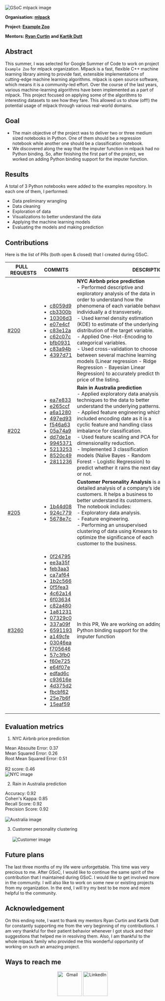 
![GSoC mlpack image](src/gsoc-mlpack.png)

**Organisation: [mlpack](https://github.com/mlpack)**

**Project: [Example Zoo](https://summerofcode.withgoogle.com/programs/2022/projects/1hgAURBM)**

**Mentors: [Ryan Curtin](https://github.com/rcurtin) and [Kartik Dutt](https://github.com/kartikdutt18)**

## Abstract
This summer, I was selected for Google Summer of Code to work on project `Example Zoo` for mlpack organization. Mlpack is a fast, flexible C++ machine learning library aiming to provide fast, extensible implementations of cutting-edge machine learning algorithms. mlpack is open source software, which means it is a community-led effort. 
Over the course of the last years, various machine-learning algorithms have been implemented as a part of mlpack. This project focused on applying some of the algorithms to interesting datasets to see how they fare. This allowed us to show (off!) the potential usage of mlpack through various real-world domains.


## Goal
- The main objective of the project was to deliver two or three medium sized notebooks in Python. One of them should be a regression notebook while another one should be a classification notebook.
- We discovered along the way that the imputer function in mlpack had no Python binding. So, after finishing the first part of the project, we worked on adding Python binding support for the imputer function.


## Results

A total of 3 Python notebooks were added to the examples repository. In each one of them, I performed:
- Data preliminary wrangling
- Data cleaning
- Exploration of data
- Visualizations to better understand the data
- Applying the machine learning models
- Evaluating the models and making prediction

## Contributions 

Here is the list of PRs (both open & closed) that I created during GSoC.

| &nbsp;&nbsp;&nbsp;&nbsp;&nbsp;&nbsp;PULL &nbsp;&nbsp;REQUESTS                         | &nbsp;&nbsp;COMMITS                                                                                                                                                                                                                                                                                                                                                                                                                                                                                                                | &nbsp;&nbsp;&nbsp;&nbsp;&nbsp;&nbsp;&nbsp;&nbsp;&nbsp;&nbsp;&nbsp;&nbsp;&nbsp;&nbsp;&nbsp;&nbsp;&nbsp;&nbsp;&nbsp;&nbsp;&nbsp;&nbsp;&nbsp;&nbsp;&nbsp;&nbsp;&nbsp;&nbsp;&nbsp;&nbsp;&nbsp;&nbsp;&nbsp;&nbsp;&nbsp;&nbsp;&nbsp;&nbsp;&nbsp;&nbsp;&nbsp;&nbsp;DESCRIPTION                                                                                     | &nbsp;&nbsp;&nbsp;&nbsp;&nbsp;&nbsp;STATUS |
|:------------------------------------------------------------------------------------- |:---------------------------------------------------------------------------------------------------------------------------------------------------------------------------------------------------------------------------------------------------------------------------------------------------------------------------------------------------------------------------------------------------------------------------------------------------------------------------------------------------------------------------------- |:----------------------------------------------------------------------------------------------------------------------------------------------------------------------------------------------------------------------------------------------------------------------------------------------------------------------------------------------------------- |:------------------------------------------ |
| [#200](https://github.com/mlpack/examples/pull/200)                                   | <ul> <li> [c8059d9](c8059d93220c4d50d13822e1674eeea5eb105b06) </li> <li> [cb3300b](cb3300b5daee8288b7d0218fa7e11911e1a445e5) </li> <li> [10306d3](10306d357f96e1ae20b513ede7073f25bb6fd2ad) </li> <li> [e07e4cf](e07e4cf94a2cb1e2f7a9443d8799fd91dd62c2f0) </li> <li> [c83e12a](c83e12a7b058b29543833673bfc100d083aa8557) </li> <li> [c62c07c](c62c07cf7988cf88d9d16168308c2997411bb09f) </li> <li> [bfb0931](bfb0931bb6ad10e3e3aa9b53fe5e93ed715169bd) </li> <li> [c83a94b](c83a94b0fd2a37427b34517947775feca5ff3a63) </li> <li> [4397d71](4397d71eca10a9c5a4e22614d5057f29e4a788b1) </li> </ul>                                                                                                                                                                                              | **NYC Airbnb price prediction**<br>- Performed descriptive and exploratory analysis of the data in order to understand how the phenomena of each variable behave individually a	d transversely.<br>   - Used kernel density estimation (KDE) to estimate of the underlying distribution of the target variable.<br> - Applied One-Hot-Encoding to categorical variables.<br> - Used cross-validation to choose between several machine learning models (Linear regression - Ridge Regression - Bayesian Linear Regression) to accurately predict the price of the listing.                                                                    | :purple_square:Merged                      |
| [#202](https://github.com/mlpack/examples/pull/202)                                   | <ul> <li> [ea7e833](ea7e833bf67f0ffe967ad179a16628de2f3a1a38) </li> <li> [e265ccf](e265ccfc943ee3bb891522ced071fb59449b1450) </li> <li> [a6a1280](a6a1280eec745071e3b7ed8df9eaa7c29b0a5e5e) </li> <li> [497ed93](497ed932890d3c3a5b83129a54b3f7b4a8092408) </li> <li> [f546a63](f546a632f007d6bec567c04e6680168df5f5bfcf) </li> <li> [05a74a9](05a74a93e874b7090cbea444ed4d8a050281ab3e) </li> <li> [dd7de1e](dd7de1e5f142d45ba108b32b835bfafc366e13d8) </li> <li> [9945371](9945371c1f6f0318ece354bffafe875e847be4d5) </li> <li> [5213253](52132531c6c691c38e4cfb5715402e7dee14e48d) </li> <li> [8520c49](8520c49d2381fc557ab8e642a06374ae99994fcd) </li> <li> [2811236](28112361e002cc2dd17f4911fa846f6692a2e1ab) </li> </ul>                                                                                                                                                                                              | **Rain in Australia prediction**<br>- Applied exploratory data analysis techniques to the data to better understand the underlying patterns. <br>- Applied feature engineering which included encoding date as it is a cyclic feature and handling class imbalance for classification. <br>- Used feature scaling and PCA for dimensionality reduction. <br>- Implemented 3 classification models (Naïve Bayes - Random Forest - Logistic Regression) to predict whether it rains the next day or not. </li> </ul>                                                                                                                                                                                                                       | :purple_square:Merged                      |
| [#205](https://github.com/mlpack/examples/pull/205)                                   | <ul> <li> [1b44d08](1b44d08c6e71d4a1f3d95fbab10447faf41bbb3a) </li> <li> [924c779](924c779b50a4b8071a140a9614d4f1357cad1e94) </li> <li> [5678e7c](5678e7c3e86f3e56b35048ae553ed17e7e0c77d3) </li> </ul>                                                                                                                                                                                                                                                                                                                                                                                                                                                          | **Customer Personality Analysis** is a detailed analysis of a company’s ideal customers. It helps a business to better understand its customers. <br>The notebook includes:<br>- Exploratory data analysis. <br>- Feature engineering.<br>- Performing an unsupervised clustering of data using Kmeans to optimize the significance of each customer to the business.<br>                                                                                                                                                                                                                                                            | :purple_square:Merged                      |
| [#3260](https://github.com/mlpack/mlpack/pull/3260)                                   | <ul> <li> [0f24795](0f247951b55dde751d1b249776d62ae99f8e910a) </li> <li> [ee3a35f](ee3a35f636417c4d116395e635d7dc5a6e2707e2) </li> <li> [feb3aa3](feb3aa357b7f43dd750e9e8d78beae9498e268f8) </li> <li> [ca7af64](ca7af6491ba2008a3f13f1eb01ef9abdd541b1ee) </li> <li> [1b2c566](1b2c566f3a44e2fa738d1aa3bc8c6c60e1d8d907) </li> <li> [0f5fea3](0f5fea3b3e545ad719bba19e65f7aae69fc1ee41) </li> <li> [4c62a14](4c62a14d2b65d328ec99317c74d13c0e7216d5fa) </li> <li> [6f03634](6f0363424abe2abcf0813208350570b1bc97f58f) </li> <li> [c82a480](c82a480dbb634eac736921d7d870f1c63fb90e92) </li> <li> [1a81231](1a81231f5b89218d85450ecb9bca67ce35a33dc0) </li> <li> [07329c0](07329c02282614553d2e31530975ecae4500c73d) </li> <li> [337a09f](337a09f75934887c0a96777386960e38cf4b2018) </li> <li> [6591193](65911932f3857b5bea46194e6d700727e5a66f3d) </li> <li> [a149cfe](a149cfed335a68e37dbef27a69087b2a6596756d) </li> <li> [03046ea](03046eae3dfcbc2599aa293fbfb564a61e60e08a) </li> <li> [f705646](f7056464c425ea5c5641ae76b1cba4a046abc8d0) </li> <li> [57c3fb0](57c3fb0d0182cbe65d45c85be50bc56923da1448) </li> <li> [f60e725](f60e72519386dfa1c48e4697fdf872fa48091be2) </li> <li> [e64f07e](e64f07e2653d356773765de92396a93d886a8eb6) </li> <li> [edfad6c](edfad6c79c6802d6a63b8bd65eaf22254d017a87) </li> <li> [c93616e](c93616e99e8f8919a16442016e31a9b4a299eab5) </li> <li> [4d375d2](4d375d2a3dc50417d94748980594636a407afe09) </li> <li> [fbcbf62](fbcbf62e03fd14815f848d3432a30e6ace159603) </li> <li> [25e7b6f](25e7b6f2a1c35d1f2e94bc6b05679dd0ff6435bc) </li> <li> [15eaf59](15eaf593ad25ea95641c7a4dc69dfdf26d3de81b) </li>  </ul>                                                                                                                                                                                              | In this PR, We are working on adding Python binding support for the imputer function                                                                                                                                                                                          | :green_square:Open                      |
## Evaluation metrics
1. NYC Airbnb price prediction

Mean Absoulte Error: 0.37 <br>
Mean Squared Error: 0.26 <br>
Root Mean Squared Error: 0.51 <br> <br>
R2 score: 0.46 <br>
![NYC image](src/NYC.jpg)

2. Rain in Australia prediction

Accuracy: 0.92 <br>
Cohen's Kappa: 0.85 <br>
Recall Score: 0.92 <br>
Precision Score: 0.92 <br> <br>
![Australia image](src/Australia.jpg)

3. Customer personality clustering<br> <br>
![Customer image](src/Customer.jpg)


## Future plans 
The last three months of my life were unforgettable. This time was very precious to me. After GSoC, I would like to continue the same spirit of the contribution that I maintained during GSoC. I would like to get involved more in the community. I will also like to work on some new or existing projects from my organization. In the end, I will try my best to be more and more helpful to the community.

## Acknowledgement 
On this ending note, I want to thank my mentors Ryan Curtin and Kartik Dutt for constantly supporting me from the very beginning of my contributions. I am very thankful for their patient behavior whenever I got stuck and their suggestions that helped me in resolving them. Also, I am thankful to the whole mlpack family who provided me this wonderful opportunity of working on such an amazing project.

## Ways to reach me
<p align="center">
  <a href="mailto:tareknaser360@gmail.com?subject = Hello from your GitHub README&body = Message"><img src="src/gmail.svg" height="80px" width="80px" alt="Gmail" ></a>
  <a href="https://www.linkedin.com/in/tareknasser360/"><img src="src/linkedIn.svg" height="80px" width="80px" alt="LinkedIn"></a>
</p>
